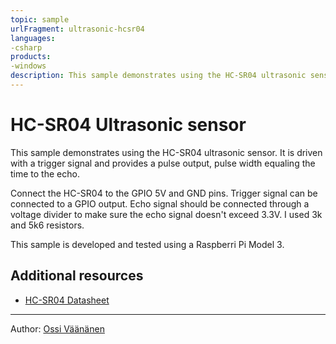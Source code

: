```yaml
---
topic: sample
urlFragment: ultrasonic-hcsr04
languages:
-csharp
products:
-windows
description: This sample demonstrates using the HC-SR04 ultrasonic sensor.
---
```


# HC-SR04 Ultrasonic sensor

This sample demonstrates using the HC-SR04 ultrasonic sensor. It is driven with a trigger signal
and provides a pulse output, pulse width equaling the time to the echo.

Connect the HC-SR04 to the GPIO 5V and GND pins. Trigger signal can be connected to a GPIO output.
Echo signal should be connected through a voltage divider to make sure the echo signal doesn't exceed
3.3V. I used 3k and 5k6 resistors.

This sample is developed and tested using a Raspberri Pi Model 3.

## Additional resources
* [HC-SR04 Datasheet](https://cdn.sparkfun.com/assets/b/3/0/b/a/DGCH-RED_datasheet.pdf)

---

Author: [Ossi Väänänen](https://github.com/oh6hay/)
